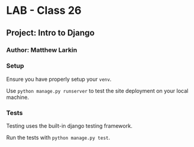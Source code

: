 # **LAB - Class 26**

## **Project: Intro to Django**

### Author: Matthew Larkin

### Setup

Ensure you have properly setup your `venv`.

Use `python manage.py runserver` to test the site deployment on your local machine.

### Tests

Testing uses the built-in django testing framework.

Run the tests with `python manage.py test`.
